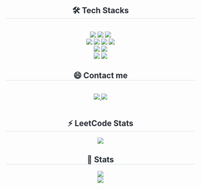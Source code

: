 <!-- ## Hi there 👋 -->

<!--
**lsc00l/lsc00l** is a ✨ _special_ ✨ repository because its `README.md` (this file) appears on your GitHub profile.

Here are some ideas to get you started:

- 🔭 I’m currently working on ...
- 🌱 I’m currently learning ...
- 👯 I’m looking to collaborate on ...
- 🤔 I’m looking for help with ...
- 💬 Ask me about ...
- 📫 How to reach me: ...
- 😄 Pronouns: ...
- ⚡ Fun fact: ...
-->
<!-- <div align= "center">
    <img src="https://capsule-render.vercel.app/api?type=waving&color=0:69c9c4,100:4a5fb5&height=180&text=Hello%20I'm%20Siwon&animation=&fontColor=ffffff&fontSize=40" />
</div> -->
<div align= "center">
    <h2 style="border-bottom: 1px solid #d8dee4; color: #282d33;"> 🛠️ Tech Stacks </h2> 
    <br> 
    <div style="margin: 0 auto; text-align: center;" align= "center"> 
        <img src="https://img.shields.io/badge/Java-007396?style=for-the-badge&logo=Java&logoColor=white">
        <img src="https://img.shields.io/badge/Spring-6DB33F?style=for-the-badge&logo=Spring&logoColor=white">
        <img src="https://img.shields.io/badge/Spring Boot-6DB33F?style=for-the-badge&logo=Spring Boot&logoColor=white">
        <br/>
        <img src="https://img.shields.io/badge/Javascript-F7DF1E?style=for-the-badge&logo=Javascript&logoColor=white">
        <img src="https://img.shields.io/badge/CSS3-1572B6?style=for-the-badge&logo=CSS3&logoColor=white">
        <img src="https://img.shields.io/badge/HTML5-E34F26?style=for-the-badge&logo=HTML5&logoColor=white">
        <img src="https://img.shields.io/badge/React-61DAFB?style=for-the-badge&logo=React&logoColor=white">
        <br/>
        <img src="https://img.shields.io/badge/MySQL-4479A1?style=for-the-badge&logo=MySQL&logoColor=white">
        <img src="https://img.shields.io/badge/MariaDB-003545?style=for-the-badge&logo=MariaDB&logoColor=white">
        <br/>
        <img src="https://img.shields.io/badge/Go-00ADD8?style=for-the-badge&logo=Go&logoColor=white">
        <img src="https://img.shields.io/badge/Python-3776AB?style=for-the-badge&logo=Python&logoColor=white">
    </div>
</div>
<div align= "center">
    <h2 style="border-bottom: 1px solid #d8dee4; color: #282d33;"> 😄 Contact me </h2> 
    <br> 
<div align= "center"> 
    <a href=mailto:lsiwon922@gmail.com> <img src="https://img.shields.io/badge/Gmail-EA4335?style=for-the-badge&logo=Gmail&logoColor=white&link=mailto:lsiwon922@gmail.com"> </a>
    <a href=https://velog.io/@co_ol/posts> 
        <img src="https://img.shields.io/badge/Velog-20C997?style=for-the-badge&logo=Notion&logoColor=white&link=https://www.notion.so/Lee-Siwon-a804d9ea4b764dad829971cd7def2bbe?pvs=4"/> 
    </a>
</div>  
<br> 
</div>

<div align= "center"> 
    <h2 style="border-bottom: 1px solid #d8dee4; color: #282d33;"> ⚡️ LeetCode Stats </h2> 
    <div align= "center"> 
    <img src="https://leetcard.jacoblin.cool/lsiwon922?theme=light&font=Noto%20Sans%20Elymaic&extension=activity" />
</div>
    
<div align="center"> 
    <h2 style="border-bottom: 1px solid #d8dee4; color: #282d33;"> 🏅 Stats </h2> 
    <div align="center">
        <a href="https://hits.seeyoufarm.com">
            <img src="https://hits.seeyoufarm.com/api/count/incr/badge.svg?url=https%3A%2F%2Fgithub.com%2Flsc00l&count_bg=%23A2C08B&title_bg=%23555555&icon=&icon_color=%23E7E7E7&title=hits&edge_flat=false"/>
        </a>
    </div>
    <div align="center"> 
        <img src="https://github-readme-stats.vercel.app/api?username=lsc00l&custom_title=lsc00l'sGithubStat&bg_color=180,000000,&title_color=000000&text_color=000000" /> 
        <!-- <img src="https://github-readme-stats.vercel.app/api/top-langs/?username=lsc00l&layout=compact&bg_color=180,000000,&title_color=000000&text_color=000000"/> -->
    </div>
    
</div>
